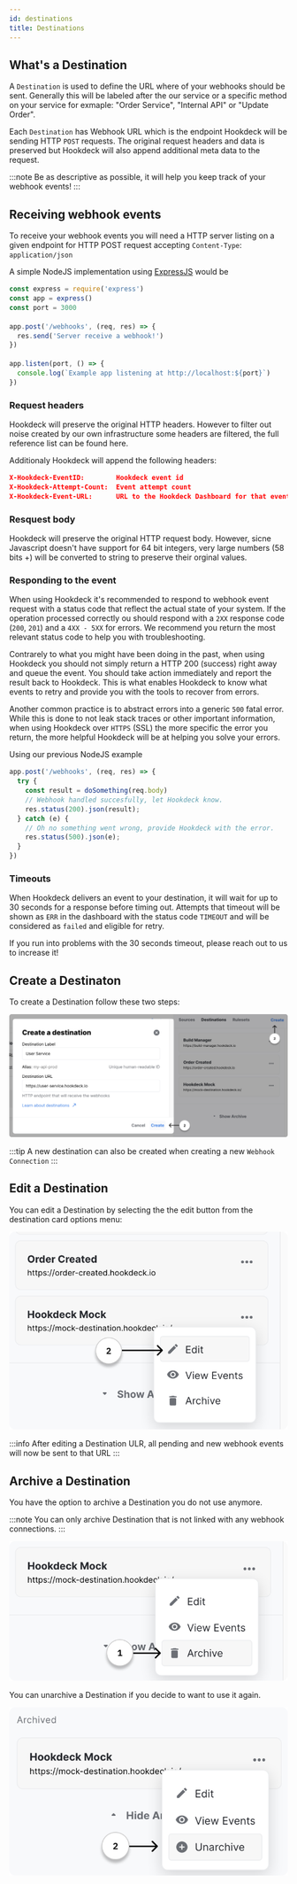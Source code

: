 ```yaml
---
id: destinations
title: Destinations
---
```


## What's a Destination

A `Destination` is used to define the URL where of your webhooks should be sent. Generally this will be labeled after the our service or a specific method on your service for exmaple: "Order Service", "Internal API" or "Update Order".

Each `Destination` has Webhook URL which is the endpoint Hookdeck will be sending HTTP `POST` requests. The original request headers and data is preserved but Hookdeck will also append additional meta data to the request.

:::note
Be as descriptive as possible, it will help you keep track of your webhook events!
:::

## Receiving webhook events

To receive your webhook events you will need a HTTP server listing on a given endpoint for HTTP POST request accepting `Content-Type`: `application/json`

A simple NodeJS implementation using [ExpressJS](https://expressjs.com/) would be

```javascript
const express = require('express')
const app = express()
const port = 3000

app.post('/webhooks', (req, res) => {
  res.send('Server receive a webhook!')
})

app.listen(port, () => {
  console.log(`Example app listening at http://localhost:${port}`)
})
```

### Request headers

Hookdeck will preserve the original HTTP headers. However to filter out noise created by our own infrastructure some headers are filtered, the full reference list can be found here.

Additionaly Hookdeck will append the following headers:

```json
X-Hookdeck-EventID:        Hookdeck event id
X-Hookdeck-Attempt-Count:  Event attempt count
X-Hookdeck-Event-URL:      URL to the Hookdeck Dashboard for that event
```

### Resquest body

Hookdeck will preserve the original HTTP request body. However, sicne Javascript doesn't have support for 64 bit integers, very large numbers (58 bits +) will be converted to string to preserve their orginal values.

### Responding to the event

When using Hookdeck it's recommended to respond to webhook event request with a status code that reflect the actual state of your system. If the operation processed correctly ou should respond with a `2XX` response code (`200`, `201`) and a `4XX - 5XX` for errors. We recommend you return the most relevant status code to help you with troubleshooting.

Contrarely to what you might have been doing in the past, when using Hookdeck you should not simply return a HTTP 200 (success) right away and queue the event. You should take action immediately and report the result back to Hookdeck. This is what enables Hookdeck to know what events to retry and provide you with the tools to recover from errors.

Another common practice is to abstract errors into a generic `500` fatal error. While this is done to not leak stack traces or other important information, when using Hookdeck over `HTTPS` (SSL) the more specific the error you return, the more helpful Hookdeck will be at helping you solve your errors.

Using our previous NodeJS example

```javascript
app.post('/webhooks', (req, res) => {
  try {
    const result = doSomething(req.body)
    // Webhook handled succesfully, let Hookdeck know.
    res.status(200).json(result);
  } catch (e) {
    // Oh no something went wrong, provide Hookdeck with the error.
    res.status(500).json(e);
  }
})
```

### Timeouts

When Hookdeck delivers an event to your destination, it will wait for up to 30 seconds for a response before timing out. Attempts that timeout will be shown as `ERR` in the dashboard with the status code `TIMEOUT` and will be considered as `failed` and eligible for retry.

If you run into problems with the 30 seconds timeout, please reach out to us to increase it!

## Create a Destinaton

To create a Destination follow these two steps:

![Create a destination](../static/img/connections/create-destination.png)

:::tip
A new destination can also be created when creating a new `Webhook Connection`
:::

## Edit a Destination

You can edit a Destination by selecting the the edit button from the destination card options menu:

![Edit a destination](../static/img/connections/update-destination.png)

:::info
After editing a Destination ULR, all pending and new webhook events will now be sent to that URL
:::

## Archive a Destination

You have the option to archive a Destination you do not use anymore.

:::note
You can only archive Destination that is not linked with any webhook connections.
:::

![Hookdeck_Archive_A_Destination](../static/img/connections/archive-destination.png)

You can unarchive a Destination if you decide to want to use it again.

![Hookdeck_Unarchive_A_Destination](../static/img/connections/unarchive-destination.png)
